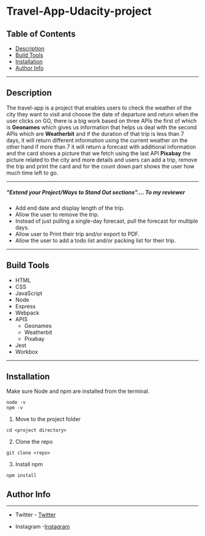 # Travel-App-Udacity-project

## Table of Contents

 - [Description](#description)    
 - [Build Tools](#build-tools)
 - [Installation](#installation)      
 - [ Author Info](#author-info)
 ---



## Description
The travel-app is a project that enables users to check the weather of the city they want to visit and choose the date of departure and return when the user clicks on GO, there is a big work based on three APIs the first of which is **Geonames** which gives us information that helps us deal with the second APIs which are  **Weatherbit** and if the duration of that trip is less than 7 days, it will return different information using the current weather on the other hand if more than 7 it will return a forecast with additional information and the card shows a picture that we fetch using the last API **Pixabay** the picture related to the city and more details and users can add a trip, remove the trip and print the card and for the count down part shows the user how much time left to go.


--- 

##### "Extend your Project/Ways to Stand Out sections".... **To my  reviewer**
- Add end date and display length of the trip.
- Allow the user to remove the trip.
- Instead of just pulling a single-day forecast, pull the forecast for multiple days.
- Allow user to Print their trip and/or export to PDF.
- Allow the user to add a todo list and/or packing list for their trip.
  
  


---


## Build Tools
* HTML
* CSS
* JavaScript
* Node
* Express
* Webpack
* APIS 
  * Geonames
  * Weatherbit
  * Pixabay
* Jest
* Workbox

---
## Installation
Make sure Node and npm are installed from the terminal.
```
node -v
npm -v
```

1. Move to the project folder
```
cd <project directory>
```
2. Clone the repo
```
git clone <repo>
```
3. Install npm
```
npm install
```

 ## Author Info
---
* Twitter  - [Twitter](https://www.twitter.com)

* Instagram -[Instagram](https://www.twitter.com)

